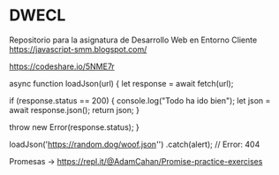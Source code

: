 # DWECL
Repositorio para la asignatura de Desarrollo Web en Entorno Cliente
https://javascript-smm.blogspot.com/


https://codeshare.io/5NME7r

async function loadJson(url) { 
  let response = await fetch(url); 

  if (response.status == 200) {
    console.log("Todo ha ido bien");
    let json = await response.json(); 
    return json;
  }

  throw new Error(response.status);
}

loadJson('https://random.dog/woof.json'')
  .catch(alert); // Error: 404

Promesas -> https://repl.it/@AdamCahan/Promise-practice-exercises